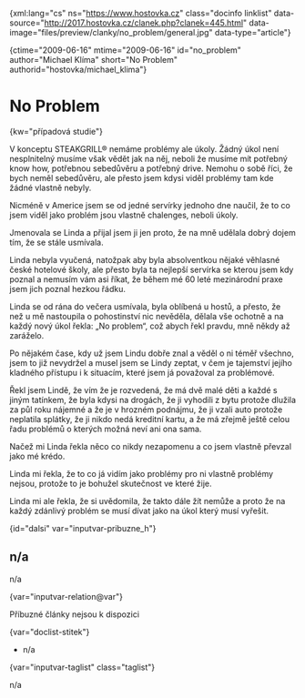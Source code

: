 
{xml:lang="cs" ns="https://www.hostovka.cz" class="docinfo linklist" data-source="http://2017.hostovka.cz/clanek.php?clanek=445.html" data-image="files/preview/clanky/no_problem/general.jpg" data-type="article"}

{ctime="2009-06-16" mtime="2009-06-16" id="no\_problem" author="Michael Klíma" short="No Problem" authorid="hostovka/michael\_klima"}

# No Problem

<!-- generated attribute kw by user_updatekw.sh on 2021-01-05, do not edit -->

{kw="případová studie"}

V konceptu STEAKGRILL® nemáme problémy ale úkoly. Žádný úkol není nesplnitelný musíme však vědět jak na něj, neboli že musíme mít potřebný know how, potřebnou sebedůvěru a potřebný drive. Nemohu o sobě říci, že bych neměl sebedůvěru, ale přesto jsem kdysi viděl problémy tam kde žádné vlastně nebyly.

Nicméně v Americe jsem se od jedné servírky jednoho dne naučil, že to co jsem viděl jako problém jsou vlastně chalenges, neboli úkoly.

Jmenovala se Linda a přijal jsem ji jen proto, že na mně udělala dobrý dojem tím, že se stále usmívala.

Linda nebyla vyučená, natožpak aby byla absolventkou nějaké věhlasné české hotelové školy, ale přesto byla ta nejlepší servírka se kterou jsem kdy poznal a nemusím vám asi říkat, že během mé 60 leté mezinárodní praxe jsem jich poznal hezkou řádku.

Linda se od rána do večera usmívala, byla oblíbená u hostů, a přesto, že než u mě nastoupila o pohostinství nic nevěděla, dělala vše ochotně a na každý nový úkol řekla: „No problem“, což abych řekl pravdu, mně někdy až zaráželo.

Po nějakém čase, kdy už jsem Lindu dobře znal a věděl o ni téměř všechno, jsem to již nevydržel a musel jsem se Lindy zeptat, v čem je tajemství jejího kladného přístupu i k situacím, které jsem já považoval za problémové.

Řekl jsem Lindě, že vím že je rozvedená, že má dvě malé děti a každé s jiným tatínkem, že byla kdysi na drogách, že ji vyhodili z bytu protože dlužila za půl roku nájemné a že je v hrozném podnájmu, že ji vzali auto protože neplatila splátky, že ji nikdo nedá kreditní kartu, a že má zřejmě ještě celou řadu problémů o kterých možná neví ani ona sama.

Načež mi Linda řekla něco co nikdy nezapomenu a co jsem vlastně převzal jako mé krédo.

Linda mi řekla, že to co já vidím jako problémy pro ni vlastně problémy nejsou, protože to je bohužel skutečnost ve které žije.

Linda mi ale řekla, že si uvědomila, že takto dále žít nemůže a proto že na každý zdánlivý problém se musí dívat jako na úkol který musí vyřešit.

{id="dalsi" var="inputvar-pribuzne_h"}

## n/a

n/a

{var="inputvar-relation@var"}

Příbuzné články nejsou k dispozici

{var="doclist-stitek"}

  * n/a

{var="inputvar-taglist" class="taglist"}

n/a

